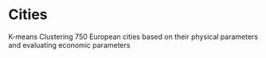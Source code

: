 # Cities
K-means Clustering 750 European cities based on their physical parameters and evaluating economic parameters
